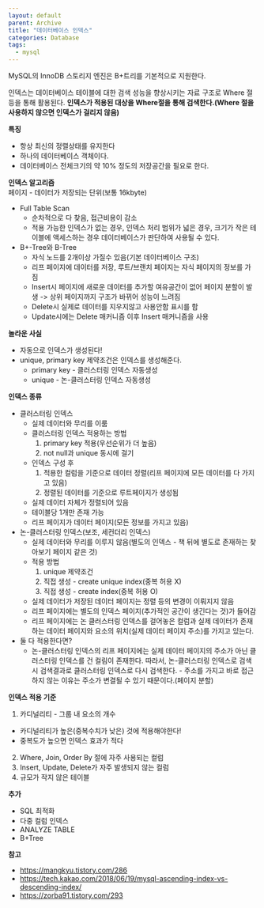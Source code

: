 ```yaml
---
layout: default
parent: Archive
title: "데이터베이스 인덱스"
categories: Database
tags:
  - mysql
---  
```



MySQL의 InnoDB 스토리지 엔진은 B+트리를 기본적으로 지원한다.

인덱스는 데이터베이스 테이블에 대한 검색 성능을 향상시키는 자료 구조로 Where 절 등을 통해 활용된다.
**인덱스가 적용된 대상을 Where절을 통해 검색한다.(Where 절을 사용하지 않으면 인덱스가 걸리지 않음)**  

**특징**  
- 항상 최신의 정렬상태를 유지한다
- 하나의 데이터베이스 객체이다.
- 데이터베이스 전체크기의 약 10% 정도의 저장공간을 필요로 한다.

**인덱스 알고리즘**  
페이지 - 데이터가 저장되는 단위(보통 16kbyte)
- Full Table Scan  
  - 순차적으로 다 찾음, 접근비용이 감소
  - 적용 가능한 인덱스가 없는 경우, 인덱스 처리 범위가 넓은 경우, 크기가 작은 테이블에 액세스하는 경우 데이터베이스가 판단하여 사용될 수 있다.
- B+-Tree와 B-Tree
  - 자식 노드를 2개이상 가질수 있음(기본 데이터베이스 구조)
  - 리프 페이지에 데이터를 저장, 루트/브랜치 페이지는 자식 페이지의 정보를 가짐
  - Insert시 페이지에 새로운 데이터를 추가할 여유공간이 없어 페이지 분할이 발생 -> 상위 페이지까지 구조가 바뀌어 성능이 느려짐
  - Delete시 실제로 데이터를 지우지않고 사용안함 표시를 함
  - Update시에는 Delete 매커니즘 이후 Insert 매커니즘을 사용

**놀라운 사실**  
- 자동으로 인덱스가 생성된다!
- unique, primary key 제약조건은 인덱스를 생성해준다.
  - primary key - 클러스터링 인덱스 자동생성
  - unique - 논-클러스터링 인덱스 자동생성


**인덱스 종류**  
- 클러스터링 인덱스
  - 실제 데이터와 무리를 이룸
  - 클러스터링 인덱스 적용하는 방법
    1. primary key 적용(우선순위가 더 높음)
    2. not null과 unique 동시에 걸기
  - 인덱스 구성 후
    1. 적용한 컬럼을 기준으로 데이터 정렬(리프 페이지에 모든 데이터를 다 가지고 있음)
    2. 정렬된 데이터를 기준으로 루트페이지가 생성됨
  - 실제 데이터 자체가 정렬되어 있음
  - 테이블당 1개만 존재 가능
  - 리프 페이지가 데이터 페이지(모든 정보를 가지고 있음)
- 논-클러스터링 인덱스(보조, 세컨더리 인덱스)
  - 실제 데이터와 무리를 이루지 않음(별도의 인덱스 - 책 뒤에 별도로 존재하는 찾아보기 페이지 같은 것)
  - 적용 방법
    1. unique 제약조건
    2. 직접 생성 - create unique index(중복 허용 X)
    3. 직접 생성 - create index(중복 허용 O)
  - 실제 데이터가 저장된 데이터 페이지는 정렬 등의 변경이 이뤄지지 않음
  - 리프 페이지에는 별도의 인덱스 페이지(추가적인 공간이 생긴다는 것)가 들어감
  - 리프 페이지에는 논 클러스터링 인덱스를 걸어놓은 컬럼과 실제 데이터가 존재하는 데이터 페이지와 요소의 위치(실제 데이터 페이지 주소)를 가지고 있는다.
- 둘 다 적용한다면?
  - 논-클러스터링 인덱스의 리프 페이지에는 실제 데이터 페이지의 주소가 아닌 클러스터링 인덱스를 건 컬림이 존재한다. 따라서, 논-클러스터링 인덱스로 검색시 검색결과로 클러스터링 인덱스로 다시 검색한다. - 주소를 가지고 바로 접근하지 않는 이유는 주소가 변결될 수 있기 때문이다.(페이지 분할)

**인덱스 적용 기준**  
1. 카디널리티 - 그룹 내 요소의 개수
  - 카디널리티가 높은(중복수치가 낮은) 것에 적용해야한다!
  - 중복도가 높으면 인덱스 효과가 적다
2. Where, Join, Order By 절에 자주 사용되는 컬럼
3. Insert, Update, Delete가 자주 발생되지 않는 컬럼
4. 규모가 작지 않은 테이블

**추가**
- SQL 최적화
- 다중 컬럼 인덱스
- ANALYZE TABLE
- B+Tree



**참고**  
- https://mangkyu.tistory.com/286
- https://tech.kakao.com/2018/06/19/mysql-ascending-index-vs-descending-index/
- https://zorba91.tistory.com/293